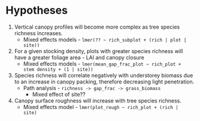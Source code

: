 # Hypotheses

1. Vertical canopy profiles will become more complex as tree species richness increases.
	* Mixed effects models - `lmer(?? ~ rich_subplot + (rich | plot | site))`
2. For a given stocking density, plots with greater species richness will have a greater foliage area - LAI and canopy closure
	* Mixed effects models - `lmer(mean_gap_frac_plot ~ rich_plot + stem density + (1 | site))`
3. Species richness will correlate negatively with understorey biomass due to an increase in canopy packing, therefore decreasing light penetration.
	* Path analysis - `richness -> gap_frac -> grass_biomass`
		* Mixed effect of site??
4. Canopy surface roughness will increase with tree species richness.
	* Mixed effects model - `lmer(plot_rough ~ rich_plot + (rich | site)`




